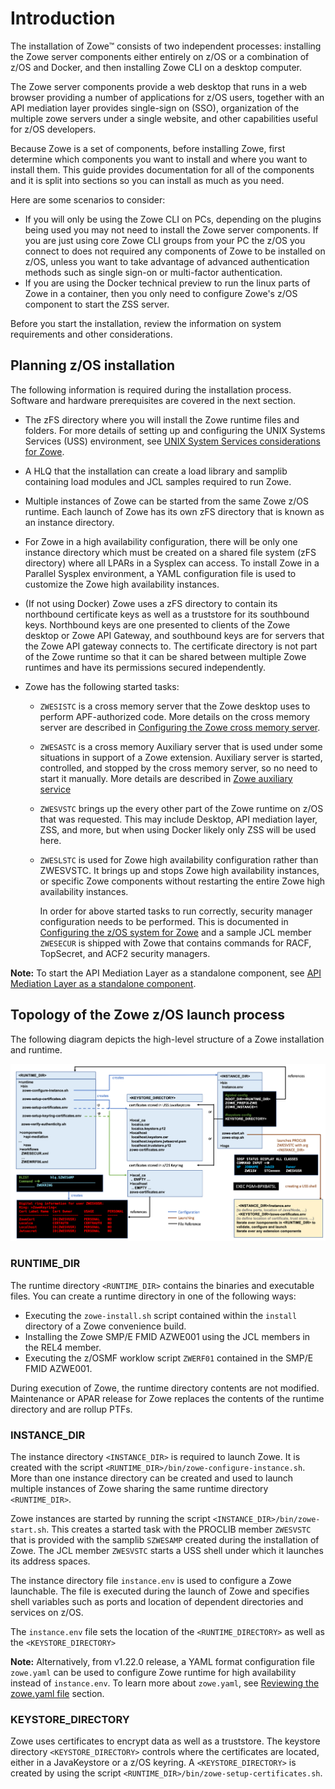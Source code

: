 # Introduction

The installation of Zowe&trade; consists of two independent processes: installing the Zowe server components either entirely on z/OS or a combination of z/OS and Docker, and then installing Zowe CLI on a desktop computer.  

The Zowe server components provide a web desktop that runs in a web browser providing a number of applications for z/OS users, together with an API mediation layer provides single-sign on (SSO), organization of the multiple zowe servers under a single website, and other capabilities useful for z/OS developers. 

Because Zowe is a set of components, before installing Zowe, first determine which components you want to install and where you want to install them. This guide provides documentation for all of the components and it is split into sections so you can install as much as you need.

Here are some scenarios to consider:

- If you will only be using the Zowe CLI on PCs, depending on the plugins being used you may not need to install the Zowe server components.  If you are just using core Zowe CLI groups from your PC the z/OS you connect to does not required any components of Zowe to be installed on z/OS, unless you want to take advantage of advanced authentication methods such as single sign-on or multi-factor authentication.
- If you are using the Docker technical preview to run the linux parts of Zowe in a container, then you only need to configure Zowe's z/OS component to start the ZSS server.  

Before you start the installation, review the information on system requirements and other considerations.

## Planning z/OS installation

The following information is required during the installation process. Software and hardware prerequisites are covered in the next section.

- The zFS directory where you will install the Zowe runtime files and folders. For more details of setting up and configuring the UNIX Systems Services (USS) environment, see [UNIX System Services considerations for Zowe](configure-uss.md).

- A HLQ that the installation can create a load library and samplib containing load modules and JCL samples required to run Zowe.

- Multiple instances of Zowe can be started from the same Zowe z/OS runtime. Each launch of Zowe has its own zFS directory that is known as an instance directory.

- For Zowe in a high availability configuration, there will be only one instance directory which must be created on a shared file system (zFS directory) where all LPARs in a Sysplex can access. To install Zowe in a Parallel Sysplex environment, a YAML configuration file is used to customize the Zowe high availability instances.

- (If not using Docker) Zowe uses a zFS directory to contain its northbound certificate keys as well as a truststore for its southbound keys. Northbound keys are one presented to clients of the Zowe desktop or Zowe API Gateway, and southbound keys are for servers that the Zowe API gateway connects to.  The certificate directory is not part of the Zowe runtime so that it can be shared between multiple Zowe runtimes and have its permissions secured independently. 

- Zowe has the following started tasks:
   - `ZWESISTC` is a cross memory server that the Zowe desktop uses to perform APF-authorized code. More details on the cross memory server are described in [Configuring the Zowe cross memory server](configure-xmem-server.md).
   - `ZWESASTC` is a cross memory Auxiliary server that is used under some situations in support of a Zowe extension. Auxiliary server is started, controlled, and stopped by the cross memory server, so no need to start it manually. More details are described in [Zowe auxiliary service](configure-xmem-server.md)
   - `ZWESVSTC` brings up the every other part of the Zowe runtime on z/OS that was requested. This may include Desktop, API mediation layer, ZSS, and more, but when using Docker likely only ZSS will be used here.
   - `ZWESLSTC` is used for Zowe high availability configuration rather than ZWESVSTC. It brings up and stops Zowe high availability instances, or specific Zowe components without restarting the entire Zowe high availability instances.
   
     In order for above started tasks to run correctly, security manager configuration needs to be performed.  This is documented in [Configuring the z/OS system for Zowe](configure-zos-system.md) and a sample JCL member `ZWESECUR` is shipped with Zowe that contains commands for RACF, TopSecret, and ACF2 security managers.  

**Note:** To start the API Mediation Layer as a standalone component, see [API Mediation Layer as a standalone component](api-mediation-standalone.md).

## Topology of the Zowe z/OS launch process

The following diagram depicts the high-level structure of a Zowe installation and runtime.  

<img src="../images/common/zowe-directories.png" alt="Zowe Directories" width="700px"/> 

### RUNTIME_DIR

The runtime directory `<RUNTIME_DIR>` contains the binaries and executable files. You can create a runtime directory in one of the following ways:
- Executing the `zowe-install.sh` script contained within the `install` directory of a Zowe convenience build.  
- Installing the Zowe SMP/E FMID AZWE001 using the JCL members in the REL4 member.
- Executing the z/OSMF worklow script `ZWERF01` contained in the SMP/E FMID AZWE001.

During execution of Zowe, the runtime directory contents are not modified.  Maintenance or APAR release for Zowe replaces the contents of the runtime directory and are rollup PTFs.  

### INSTANCE_DIR

The instance directory `<INSTANCE_DIR>` is required to launch Zowe.  It is created with the script `<RUNTIME_DIR>/bin/zowe-configure-instance.sh`. More than one instance directory can be created and used to launch multiple instances of Zowe sharing the same runtime directory `<RUNTIME_DIR>`.

Zowe instances are started by running the script `<INSTANCE_DIR>/bin/zowe-start.sh`. This creates a started task with the PROCLIB member `ZWESVSTC` that is provided with the samplib `SZWESAMP` created during the installation of Zowe. The JCL member `ZWESVSTC` starts a USS shell under which it launches its address spaces.  

The instance directory file `instance.env` is used to configure a Zowe launchable. The file is executed during the launch of Zowe and specifies shell variables such as ports and location of dependent directories and services on z/OS.  

The `instance.env` file sets the location of the `<RUNTIME_DIRECTORY>` as well as the `<KEYSTORE_DIRECTORY>`

**Note:** Alternatively, from v1.22.0 release, a YAML format configuration file `zowe.yaml` can be used to configure Zowe runtime for high availability instead of `instance.env`. To learn more about `zowe.yaml`, see [Reviewing the zowe.yaml file](configure-instance-directory.md) section.


### KEYSTORE_DIRECTORY

Zowe uses certificates to encrypt data as well as a truststore.  The keystore directory `<KEYSTORE_DIRECTORY>` controls where the certificates are located, either in a JavaKeystore or a z/OS keyring.  A `<KEYSTORE_DIRECTORY>` is created by using the script `<RUNTIME_DIR>/bin/zowe-setup-certificates.sh`.